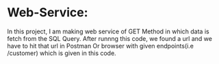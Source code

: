 # Web-Service:
In this project, I am making web service of GET Method in which data is fetch from the SQL Query.
After runnng this code, we found a url and we have to hit that url in Postman Or browser with given endpoints(i.e /customer) which is given in this code.
